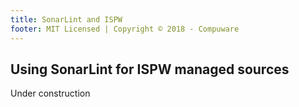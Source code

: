 ```yaml
---
title: SonarLint and ISPW
footer: MIT Licensed | Copyright © 2018 - Compuware
---
```


## Using SonarLint for ISPW managed sources

Under construction
